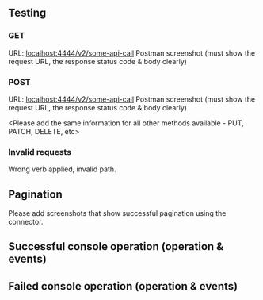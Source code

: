 ## Testing
### GET
URL: <localhost:4444/v2/some-api-call>
Postman screenshot (must show the request URL, the response status code & body clearly)

### POST
URL: <localhost:4444/v2/some-api-call>
Postman screenshot (must show the request URL, the response status code & body clearly)

<Please add the same information for all other methods available - PUT, PATCH, DELETE, etc>

### Invalid requests
Wrong verb applied, invalid path.


## Pagination
Please add screenshots that show successful pagination using the connector. 

## Successful console operation (operation & events)

## Failed console operation (operation & events)
